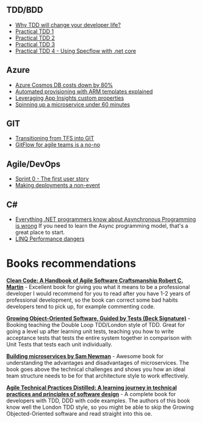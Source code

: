 ## TDD/BDD

- [Why TDD will change your developer life?](https://medium.com/@raphaelyoshiga/why-tdd-will-change-your-developer-life-b0bf234e15ac)
- [Practical TDD 1](https://medium.com/@raphaelyoshiga/practical-tdd-first-lesson-1c689fffe4ec)
- [Practical TDD 2](https://medium.com/@raphaelyoshiga/practical-tdd-lesson-2-d9d48283b0c4)
- [Practical TDD 3](https://medium.com/@raphaelyoshiga/practical-tdd-3-9a76b3e045d8)
- [Practical TDD 4 - Using Specflow with .net core](https://itnext.io/acceptance-test-driven-development-in-net-core-with-specflow-dcb17fb7a893)

## Azure
- [Azure Cosmos DB costs down by 80%](https://itnext.io/azure-cosmos-db-costs-down-by-up-to-80-da9e0028049)
- [Automated provisioning with ARM templates explained](https://medium.com/@raphaelyoshiga/automated-provisioning-with-azure-resource-manager-and-vsts-explained-8bfa869f7637)
- [Leveraging App Insights custom properties](https://medium.com/@raphaelyoshiga/leveraging-app-insights-custom-properties-7e028b4ee1a9)
- [Spinning up a microservice under 60 minutes](https://medium.com/ryoshiga/spinning-up-a-microservice-under-60-minutes-with-net-core-vsts-and-azure-app-services-c60b6fa7d4bd)

## GIT
- [Transitioning from TFS into GIT](https://medium.com/@raphaelyoshiga/if-you-are-not-using-git-you-are-missing-out-f6b6e2f93b6e)
- [GitFlow for agile teams is a no-no](https://medium.com/@raphaelyoshiga/git-flow-for-agile-teams-is-a-no-no-d2752b7c46b)

## Agile/DevOps
- [Sprint 0 - The first user story](https://medium.com/@raphaelyoshiga/if-you-are-not-using-git-you-are-missing-out-f6b6e2f93b6e)
- [Making deployments a non-event](https://medium.com/@raphaelyoshiga/deployments-shouldnt-be-a-gamble-nor-painful-5760fc899e8f)

## C#
- [Everything .NET programmers know about Asynchronous Programming is wrong](https://hanselminutes.com/327/everything-net-programmers-know-about-asynchronous-programming-is-wrong) If you need to learn the Async programming model, that's a great place to start.
- [LINQ Performance dangers](https://medium.com/@raphaelyoshiga/linq-performance-dangers-6e9757607884)

# Books recommendations
  
[**Clean Code: A Handbook of Agile Software Craftsmanship Robert C. Martin**](https://amzn.to/2UqxavM) - Excellent book for giving you what it means to be a professional developer
I would recommend for you to read after you have 1-2 years of professional development, so the book can correct some bad habits developers tend to pick up, for example commenting code.

[**Growing Object-Oriented Software, Guided by Tests (Beck Signature)**](https://amzn.to/3cMt1Zl) - Booking teaching the Double Loop TDD/London style of TDD. 
Great for going a level up after learning unit tests, teaching you how to write acceptance tests that tests the entire system together in comparison with Unit Tests that tests each unit individually.

[**Building microservices by Sam Newman**](https://amzn.to/3f7aYid) - Awesome book for understanding the advantages and disadvantages of microservices.
The book goes above the technical challenges and shows you how an ideal team structure needs to be for that architecture style to work effectively.

[**Agile Technical Practices Distilled: A learning journey in technical practices and principles of software design**](https://amzn.to/3hcVVFm) - A complete book for developers with TDD, DDD with code examples.
The authors of this book know well the London TDD style, so you might be able to skip the Growing Objected-Oriented software and read straight into this oe.
